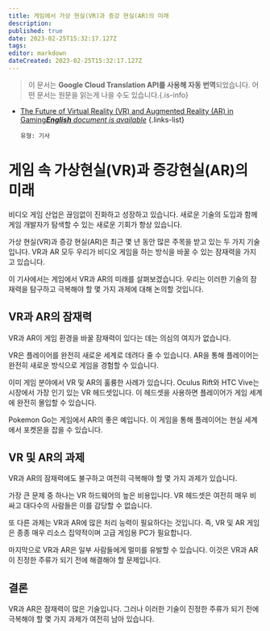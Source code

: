 ```yaml
---
title: 게임에서 가상 현실(VR)과 증강 현실(AR)의 미래
description: 
published: true
date: 2023-02-25T15:32:17.127Z
tags: 
editor: markdown
dateCreated: 2023-02-25T15:32:17.127Z
---
```


> 이 문서는 **Google Cloud Translation API를 사용해 자동 번역**되었습니다.
어떤 문서는 원문을 읽는게 나을 수도 있습니다.{.is-info}



- [The Future of Virtual Reality (VR) and Augmented Reality (AR) in Gaming***English** document is available*](/en/Knowledge-base/Common/the-future-of-virtual-reality-vr-and-augmented-reality-ar-in-gaming)
{.links-list}

      
      유형: 기사

# 게임 속 가상현실(VR)과 증강현실(AR)의 미래

비디오 게임 산업은 끊임없이 진화하고 성장하고 있습니다. 새로운 기술의 도입과 함께 게임 개발자가 탐색할 수 있는 새로운 기회가 항상 있습니다.

가상 현실(VR)과 증강 현실(AR)은 최근 몇 년 동안 많은 주목을 받고 있는 두 가지 기술입니다. VR과 AR 모두 우리가 비디오 게임을 하는 방식을 바꿀 수 있는 잠재력을 가지고 있습니다.

이 기사에서는 게임에서 VR과 AR의 미래를 살펴보겠습니다. 우리는 이러한 기술의 잠재력을 탐구하고 극복해야 할 몇 가지 과제에 대해 논의할 것입니다.

## VR과 AR의 잠재력

VR과 AR이 게임 환경을 바꿀 잠재력이 있다는 데는 의심의 여지가 없습니다.

VR은 플레이어를 완전히 새로운 세계로 데려다 줄 수 있습니다. AR을 통해 플레이어는 완전히 새로운 방식으로 게임을 경험할 수 있습니다.

이미 게임 분야에서 VR 및 AR의 훌륭한 사례가 있습니다. Oculus Rift와 HTC Vive는 시장에서 가장 인기 있는 VR 헤드셋입니다. 이 헤드셋을 사용하면 플레이어가 게임 세계에 완전히 몰입할 수 있습니다.

 Pokemon Go는 게임에서 AR의 좋은 예입니다. 이 게임을 통해 플레이어는 현실 세계에서 포켓몬을 잡을 수 있습니다.

## VR 및 AR의 과제

VR과 AR의 잠재력에도 불구하고 여전히 극복해야 할 몇 가지 과제가 있습니다.

가장 큰 문제 중 하나는 VR 하드웨어의 높은 비용입니다. VR 헤드셋은 여전히 매우 비싸고 대다수의 사람들은 이를 감당할 수 없습니다.

또 다른 과제는 VR과 AR에 많은 처리 능력이 필요하다는 것입니다. 즉, VR 및 AR 게임은 종종 매우 리소스 집약적이며 고급 게임용 PC가 필요합니다.

마지막으로 VR과 AR은 일부 사람들에게 멀미를 유발할 수 있습니다. 이것은 VR과 AR이 진정한 주류가 되기 전에 해결해야 할 문제입니다.

## 결론

VR과 AR은 잠재력이 많은 기술입니다. 그러나 이러한 기술이 진정한 주류가 되기 전에 극복해야 할 몇 가지 과제가 여전히 남아 있습니다.